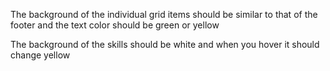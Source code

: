 The background of the individual grid items should be similar to that of the footer and the text color should be green or yellow

The background of the skills should be white and when you hover it should change yellow
